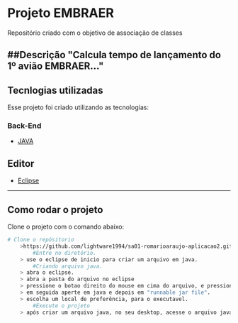 
# Projeto EMBRAER
Repositório criado com o objetivo de associação de classes

##Descrição
"Calcula tempo de lançamento do 1º avião EMBRAER..."
---
## Tecnlogias utilizadas
Esse projeto foi criado utilizando as tecnologias:
### Back-End
- [JAVA](https://jdk.java.net)

## Editor
- [Eclipse](https://www.eclipse.org/downloads/)
---
## Como rodar o projeto
Clone o projeto com o comando abaixo:

```bash
# Clone o repósitorio
	>https://github.com/lightware1994/sa01-romarioaraujo-aplicacao2.git
		#Entre no diretório.
	> use o eclipse de inicio para criar um arquivo em java. 
		#Criando arquivo java.
	> abra o eclipse.
	> abra a pasta do arquivo no eclipse
	> pressione o botao direito do mouse em cima do arquivo, e pressione em export.
	> em seguida aperte em java e depois em "runnable jar file".
	> escolha um local de preferência, para o executavel.
		#Execute o projeto
	> após criar um arquivo java, no seu desktop, acesse o arquivo java. 
```	
